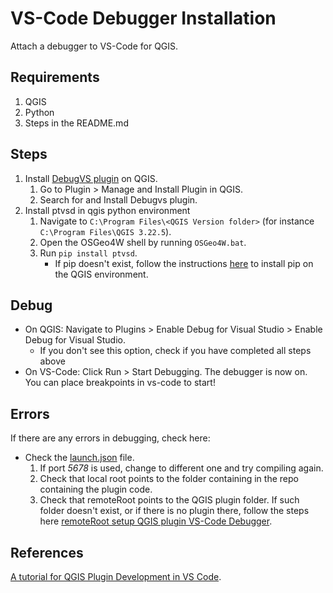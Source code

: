 # VS-Code Debugger Installation
Attach a debugger to VS-Code for QGIS.


## Requirements
1. QGIS
2. Python
3. Steps in the README.md


## Steps
1. Install [DebugVS plugin](https://plugins.qgis.org/plugins/debug_vs/) on QGIS.
    1. Go to Plugin > Manage and Install Plugin in QGIS.
    2. Search for and Install Debugvs plugin.
2. Install ptvsd in qgis python environment
    1. Navigate to `C:\Program Files\<QGIS Version folder>` (for instance `C:\Program Files\QGIS 3.22.5`).
    2. Open the OSGeo4W shell by running `OSGeo4W.bat`.
    3. Run `pip install ptvsd`.
        - If pip doesn't exist, follow the instructions [here](https://pip.pypa.io/en/stable/installation/#get-pip-py) to install pip on the QGIS environment.


## Debug
- On QGIS: Navigate to Plugins > Enable Debug for Visual Studio > Enable Debug for Visual Studio.
    - If you don't see this option, check if you have completed all steps above
- On VS-Code: Click Run > Start Debugging.
The debugger is now on. You can place breakpoints in vs-code to start!


## Errors
If there are any errors in debugging, check here:
- Check the [launch.json](../.vscode/launch.json) file.
    1. If port *5678* is used, change to different one and try compiling again.
    2. Check that local root points to the folder containing in the repo containing the plugin code.
    3. Check that remoteRoot points to the QGIS plugin folder. 
    If such folder doesn't exist, or if there is no plugin there, follow the steps here [remoteRoot setup QGIS plugin VS-Code Debugger](https://gispofinland.medium.com/cooking-with-gispo-qgis-plugin-development-in-vs-code-19f95efb1977#:~:text=Deploying%20the%20plugin).


## References
[A tutorial for QGIS Plugin Development in VS Code](https://gispofinland.medium.com/cooking-with-gispo-qgis-plugin-development-in-vs-code-19f95efb1977).